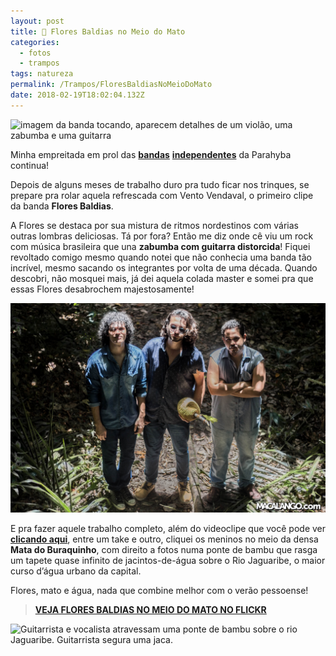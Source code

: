 ```yaml
---
layout: post
title: 🌱 Flores Baldias no Meio do Mato
categories:
  - fotos
  - trampos
tags: natureza
permalink: /Trampos/FloresBaldiasNoMeioDoMato
date: 2018-02-19T18:02:04.132Z
---
```

![imagem da banda tocando, aparecem detalhes de um violão, uma zabumba e uma guitarra](/images/uploads/1_4g9pprue7pf49fa-atchrq.png)

Minha empreitada em prol das [**bandas**](/Trampos/LugarSemDirecao-LosCabrasGigantes) [**independentes**](/Trampos/LugarSemDirecao-LosCabrasGigantes) da Parahyba continua!

Depois de alguns meses de trabalho duro pra tudo ficar nos trinques, se prepare pra rolar aquela refrescada com Vento Vendaval, o primeiro clipe da banda **Flores Baldias**.

A Flores se destaca por sua mistura de ritmos nordestinos com várias outras lombras deliciosas. Tá por fora? Então me diz onde cê viu um rock com música brasileira que una **zabumba com guitarra distorcida**! Fiquei revoltado comigo mesmo quando notei que não conhecia uma banda tão incrível, mesmo sacando os integrantes por volta de uma década. Quando descobri, não mosquei mais, já dei aquela colada master e somei pra que essas Flores desabrochem majestosamente!

![a banda posa no meio da Mata do Buraquinho, com o vocalista segurando uma Jaca](/images/uploads/1_bb_mmlru76tbetzujgkw_a.png)

E pra fazer aquele trabalho completo, além do videoclipe que você pode ver [**clicando aqui**](/Trampos/VentoVendaval-FloresBaldias), entre um take e outro, cliquei os meninos no meio da densa **Mata do Buraquinho**, com direito a fotos numa ponte de bambu que rasga um tapete quase infinito de jacintos-de-água sobre o Rio Jaguaribe, o maior curso d’água urbano da capital.

Flores, mato e água, nada que combine melhor com o verão pessoense!

> [**VEJA FLORES BALDIAS NO MEIO DO MATO NO FLICKR**](https://flic.kr/s/aHsksydHHg)

![Guitarrista e vocalista atravessam uma ponte de bambu sobre o rio Jaguaribe. Guitarrista segura uma jaca.](/images/uploads/1_4rm8hbnf_0k27-y5mcctcw.png)